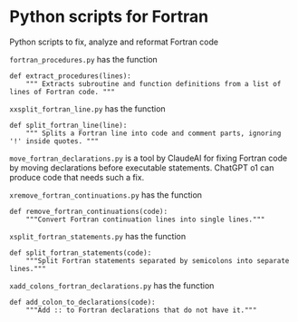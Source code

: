 # Python scripts for Fortran
Python scripts to fix, analyze and reformat Fortran code

`fortran_procedures.py` has the function

```
def extract_procedures(lines):
    """ Extracts subroutine and function definitions from a list of lines of Fortran code. """
```

`xxsplit_fortran_line.py` has the function
```
def split_fortran_line(line):
    """ Splits a Fortran line into code and comment parts, ignoring '!' inside quotes. """
```

`move_fortran_declarations.py` is a tool by ClaudeAI for fixing Fortran code by moving declarations
before executable statements. ChatGPT o1 can produce code that needs such a fix.

`xremove_fortran_continuations.py` has the function
```
def remove_fortran_continuations(code):
    """Convert Fortran continuation lines into single lines."""
```

`xsplit_fortran_statements.py` has the function
```
def split_fortran_statements(code):
    """Split Fortran statements separated by semicolons into separate lines."""
```

`xadd_colons_fortran_declarations.py` has the function
```
def add_colon_to_declarations(code):
    """Add :: to Fortran declarations that do not have it."""
```
